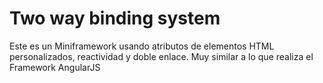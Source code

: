 # Two way binding system

Este es un Miniframework usando atributos de elementos HTML personalizados, reactividad y doble enlace. Muy similar a lo que realiza el Framework AngularJS